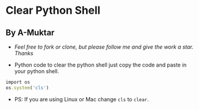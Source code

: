 # Clear Python Shell

## By A-Muktar

- *Feel free to fork or clone, but please follow me and give the work a star. Thanks*

- Python code to clear the python shell
just copy the code and paste in your python shell.

```ruby
import os
os.system('cls')
```

- PS: If you are using Linux or Mac change `cls` to `clear`.
